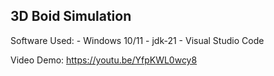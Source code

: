 ## 3D Boid Simulation

Software Used:
    - Windows 10/11
    - jdk-21
    - Visual Studio Code

Video Demo: https://youtu.be/YfpKWL0wcy8
